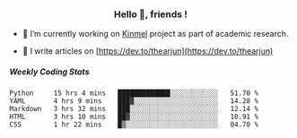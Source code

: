 <h3 align="center">Hello 👋, friends !</h3>

- 🔭 I’m currently working on [Kinmel](https://github.com/thearjun/kinmel) project as part of academic research.

- 📝 I write articles on [https://dev.to/thearjun](https://dev.to/thearjun)


##### Weekly Coding Stats
<!--START_SECTION:waka-->
```text
Python     15 hrs 4 mins   █████████████░░░░░░░░░░░░   51.70 % 
YAML       4 hrs 9 mins    ███▓░░░░░░░░░░░░░░░░░░░░░   14.28 % 
Markdown   3 hrs 32 mins   ███░░░░░░░░░░░░░░░░░░░░░░   12.14 % 
HTML       3 hrs 10 mins   ██▓░░░░░░░░░░░░░░░░░░░░░░   10.91 % 
CSS        1 hr 22 mins    █▒░░░░░░░░░░░░░░░░░░░░░░░   04.70 % 
```
<!--END_SECTION:waka-->
